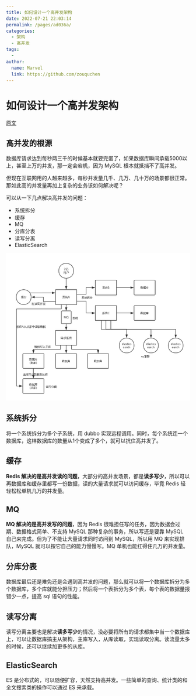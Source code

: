 ```yaml
---
title: 如何设计一个高并发架构
date: 2022-07-21 22:03:14
permalink: /pages/ad036a/
categories:
  - 架构
  - 高并发
tags:
  - 
author: 
  name: Marvel
  link: https://github.com/zouquchen
---
```


# 如何设计一个高并发架构

[原文](https://github.com/doocs/advanced-java/blob/main/docs/high-concurrency/high-concurrency-design.md)

## 高并发的根源

数据库请求达到每秒两三千的时候基本就要完蛋了，如果数据库瞬间承载5000以上，甚至上万的并发，那一定会宕机，因为 MySQL 根本就抵挡不了高并发。

但现在互联网用的人越来越多，每秒并发量几千、几万、几十万的场景都很正常。那如此高的并发量再加上复杂的业务该如何解决呢？

可以从一下几点解决高并发的问题：

- 系统拆分
- 缓存
- MQ
- 分库分表
- 读写分离
- ElasticSearch

![high-concurrency-system-design](https://raw.githubusercontent.com/zouquchen/Images/main/imgs/high-concurrency-system-design.png)

## 系统拆分

将一个系统拆分为多个子系统，用 dubbo 实现远程调用。同时，每个系统连一个数据库，这样数据库的数量从1个变成了多个，就可以抗住高并发了。

## 缓存

**Redis 解决的是高并发读的问题**，大部分的高并发场景，都是**读多写少**，所以可以再数据库和缓存里都写一份数据，读的大量请求就可以访问缓存，毕竟 Redis 轻轻松松单机几万的并发量。

## MQ

**MQ 解决的是高并发写的问题**，因为 Redis 很难担任写的任务，因为数据会过期、数据格式简单、不支持 MySQL 那种复杂的事务，所以写还是要靠 MySQL 自己来完成。但为了不能让大量请求同时访问到 MySQL，所以用 MQ 来实现排队，MySQL 就可以按它自己的能力慢慢写。MQ 单机也能扛得住几万的并发量。

## 分库分表

数据库最后还是难免还是会遇到高并发的问题，那么就可以将一个数据库拆分为多个数据库，多个库就能分担压力；然后将一个表拆分为多个表，每个表的数据量报错少一点，提高 sql 语句的性能。

## 读写分离

读写分离主要也是解决**读多写少**的情况，没必要将所有的请求都集中当一个数据库上，可以让数据库搞主从架构，主库写入，从库读取，实现读取分离。读流量太多的时候，还可以继续加更多的从库。

## ElasticSearch

ES 是分布式的，可以随便扩容，天然支持高并发。一些简单的查询、统计类的和全文搜索类的操作可以通过 ES 来承载。
